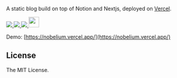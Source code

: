 
A static blog build on top of Notion and Nextjs, deployed on [Vercel](https://vercel.com?utm_source=Craigary&utm_campaign=oss).

<p>
  <a aria-label="GitHub commit activity" href="https://github.com/craigary/nobelium/commits/main" title="GitHub commit activity">
    <img src="https://img.shields.io/github/commit-activity/m/craigary/nobelium?style=for-the-badge">
  </a>
  <a aria-label="GitHub contributors" href="https://github.com/craigary/nobelium/graphs/contributors" title="GitHub contributors">
    <img src="https://img.shields.io/github/contributors/craigary/nobelium?color=orange&style=for-the-badge">
  </a>
  <a aria-label="Build status" href="#" title="Build status">
    <img src="https://img.shields.io/github/deployments/craigary/nobelium/Preview?logo=Vercel&style=for-the-badge">
  </a>
  <a aria-label="Powered by Vercel" href="https://vercel.com?utm_source=Craigary&utm_campaign=oss" title="Powered by Vercel">
    <img src="https://www.datocms-assets.com/31049/1618983297-powered-by-vercel.svg" height="28">
  </a>
</p>

Demo: [https://nobelium.vercel.app/](https://nobelium.vercel.app/)

## License

The MIT License.
